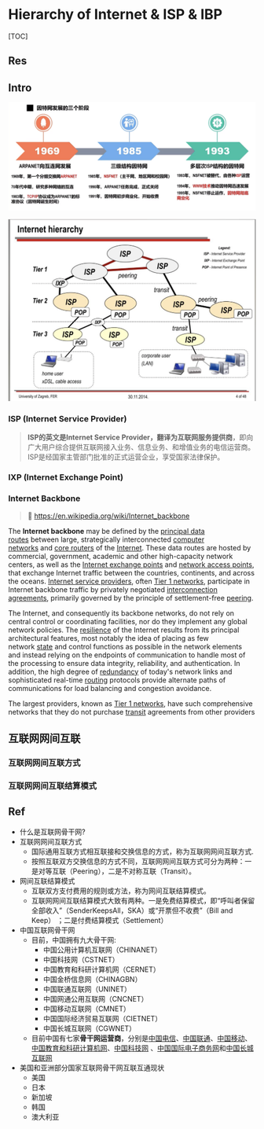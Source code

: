 # Hierarchy of Internet & ISP & IBP

[TOC]



## Res



## Intro
![](../../../../../../../Assets/Pics/Screenshot%202023-03-22%20at%2010.18.29%20AM.png)

![](../../../../../../../Assets/Pics/Screenshot%202023-03-22%20at%2010.35.21%20AM.png)

### ISP (Internet Service Provider)
> **ISP的英文是Internet Service Provider，翻译为互联网服务提供商**，即向广大用户综合提供互联网接入业务、信息业务、和增值业务的电信运营商。ISP是经国家主管部门批准的正式运营企业，享受国家法律保护。


### IXP (Internet Exchange Point)


### Internet Backbone
> 🔗 https://en.wikipedia.org/wiki/Internet_backbone

The **Internet backbone** may be defined by the [principal data routes](https://en.wikipedia.org/wiki/Backbone_network "Backbone network") between large, strategically interconnected [computer networks](https://en.wikipedia.org/wiki/Computer_network "Computer network") and [core routers](https://en.wikipedia.org/wiki/Core_router "Core router") of the [Internet](https://en.wikipedia.org/wiki/Internet "Internet"). These data routes are hosted by commercial, government, academic and other high-capacity network centers, as well as the [Internet exchange points](https://en.wikipedia.org/wiki/Internet_exchange_point "Internet exchange point") and [network access points](https://en.wikipedia.org/wiki/Network_access_point "Network access point"), that exchange Internet traffic between the countries, continents, and across the oceans. [Internet service providers](https://en.wikipedia.org/wiki/Internet_service_provider "Internet service provider"), often [Tier 1 networks](https://en.wikipedia.org/wiki/Tier_1_network "Tier 1 network"), participate in Internet backbone traffic by privately negotiated [interconnection agreements](https://en.wikipedia.org/wiki/Interconnect_agreement "Interconnect agreement"), primarily governed by the principle of settlement-free [peering](https://en.wikipedia.org/wiki/Peering "Peering").

The Internet, and consequently its backbone networks, do not rely on central control or coordinating facilities, nor do they implement any global network policies. The [resilience](https://en.wikipedia.org/wiki/Resilience_(network) "Resilience (network)") of the Internet results from its principal architectural features, most notably the idea of placing as few network [state](https://en.wikipedia.org/wiki/State_(computer_science) "State (computer science)") and control functions as possible in the network elements and instead relying on the endpoints of communication to handle most of the processing to ensure data integrity, reliability, and authentication. In addition, the high degree of [redundancy](https://en.wikipedia.org/wiki/Redundancy_(engineering) "Redundancy (engineering)") of today's network links and sophisticated real-time [routing](https://en.wikipedia.org/wiki/Routing "Routing") protocols provide alternate paths of communications for load balancing and congestion avoidance.

The largest providers, known as [Tier 1 networks](https://en.wikipedia.org/wiki/Tier_1_network "Tier 1 network"), have such comprehensive networks that they do not purchase [transit](https://en.wikipedia.org/wiki/Internet_transit "Internet transit") agreements from other providers



## 互联网网间互联
### 互联网网间互联方式


### 互联网网间互联结算模式



## Ref
[👍 长文|互联网骨干网全面解析 - kgzhang的文章 - 知乎]: https://zhuanlan.zhihu.com/p/267213062

- 什么是互联网骨干网?
- 互联网网间互联方式
	- 国际通用互联方式相互联接和交换信息的方式，称为互联网网间互联方式.
	- 按照互联双方交换信息的方式不同，互联网网间互联方式可分为两种：一是对等互联（Peering），二是不对称互联（Transit）。
- 网间互联结算模式
	- 互联双方支付费用的规则或方法，称为网间互联结算模式。
	- 互联网网间互联结算模式大致有两种。一是免费结算模式，即“呼叫者保留全部收入”（SenderKeepsAll，SKA）或“开票但不收费”（Bill and Keep） ；二是付费结算模式（Settlement）
- 中国互联网骨干网
	- 目前，中国拥有九大骨干网:
		- 中国公用计算机互联网（CHINANET）
		- 中国科技网（CSTNET）
		- 中国教育和科研计算机网（CERNET）
		- 中国金桥信息网（CHINAGBN）
		- 中国联通互联网（UNINET）
		- 中国网通公用互联网（CNCNET）
		- 中国移动互联网（CMNET）
		- 中国国际经济贸易互联网（CIETNET）
		- 中国长城互联网（CGWNET）
	- 目前中国有七家**骨干网运营商**，分别是[中国电信](https://link.zhihu.com/?target=https%3A//zh.wikipedia.org/wiki/%25E4%25B8%25AD%25E5%259B%25BD%25E7%2594%25B5%25E4%25BF%25A1)、[中国联通](https://link.zhihu.com/?target=https%3A//zh.wikipedia.org/wiki/%25E4%25B8%25AD%25E5%259B%25BD%25E8%2581%2594%25E9%2580%259A)、[中国移动](https://link.zhihu.com/?target=https%3A//zh.wikipedia.org/wiki/%25E4%25B8%25AD%25E5%259B%25BD%25E7%25A7%25BB%25E5%258A%25A8)、[中国教育和科研计算机网](https://link.zhihu.com/?target=https%3A//zh.wikipedia.org/wiki/%25E4%25B8%25AD%25E5%259B%25BD%25E6%2595%2599%25E8%2582%25B2%25E5%2592%258C%25E7%25A7%2591%25E7%25A0%2594%25E8%25AE%25A1%25E7%25AE%2597%25E6%259C%25BA%25E7%25BD%2591)、[中国科技网](https://link.zhihu.com/?target=https%3A//zh.wikipedia.org/w/index.php%3Ftitle%3D%25E4%25B8%25AD%25E5%259B%25BD%25E7%25A7%2591%25E6%258A%2580%25E7%25BD%2591%26action%3Dedit%26redlink%3D1) 、[中国国际电子商务网](https://link.zhihu.com/?target=https%3A//zh.wikipedia.org/w/index.php%3Ftitle%3D%25E4%25B8%25AD%25E5%259B%25BD%25E5%259B%25BD%25E9%2599%2585%25E7%2594%25B5%25E5%25AD%2590%25E5%2595%2586%25E5%258A%25A1%25E7%25BD%2591%26action%3Dedit%26redlink%3D1)和[中国长城互联网](https://link.zhihu.com/?target=https%3A//zh.wikipedia.org/w/index.php%3Ftitle%3D%25E4%25B8%25AD%25E5%259B%25BD%25E9%2595%25BF%25E5%259F%258E%25E4%25BA%2592%25E8%2581%2594%25E7%25BD%2591%26action%3Dedit%26redlink%3D1)
- 美国和亚洲部分国家互联网骨干网互联互通现状
	- 美国
	- 日本
	- 新加坡
	- 韩国
	- 澳大利亚


[History and Evolution of Internet Backbones & Interconnection]: http://www.cybertelecom.org/broadband/backbone3.htm